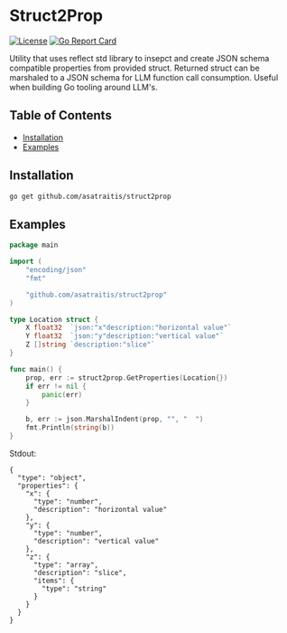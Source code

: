# Struct2Prop

[![License](https://img.shields.io/github/license/asatraitis/struct2prop)](LICENSE) [![Go Report Card](https://goreportcard.com/badge/github.com/asatraitis/struct2prop)](https://goreportcard.com/report/github.com/asatraitis/struct2prop)

Utility that uses reflect std library to insepct and create JSON schema compatible properties from provided struct. Returned struct can be marshaled to a JSON schema for LLM function call consumption. Useful when building Go tooling around LLM's.

## Table of Contents

- [Installation](#installation)
- [Examples](#examples)

## Installation

```sh
go get github.com/asatraitis/struct2prop
```

## Examples

```go
package main

import (
	"encoding/json"
	"fmt"

	"github.com/asatraitis/struct2prop"
)

type Location struct {
	X float32  `json:"x"description:"horizontal value"`
	Y float32  `json:"y"description:"vertical value"`
	Z []string `description:"slice"`
}

func main() {
	prop, err := struct2prop.GetProperties(Location{})
	if err != nil {
		panic(err)
	}

	b, err := json.MarshalIndent(prop, "", "  ")
	fmt.Println(string(b))
}
```

Stdout:

```
{
  "type": "object",
  "properties": {
    "x": {
      "type": "number",
      "description": "horizontal value"
    },
    "y": {
      "type": "number",
      "description": "vertical value"
    },
    "z": {
      "type": "array",
      "description": "slice",
      "items": {
        "type": "string"
      }
    }
  }
}
```
